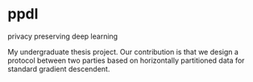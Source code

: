 ppdl
====

privacy preserving deep learning

My undergraduate thesis project. Our contribution is that we design a protocol between two parties based on horizontally partitioned data for standard gradient descendent.
